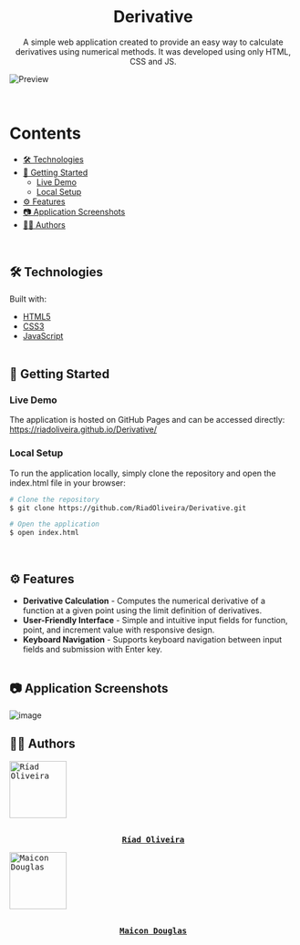 <h1 align="center">Derivative</h1>

<p align="center">
  A simple web application created to provide an easy way to calculate derivatives using numerical methods. It was developed using only HTML, CSS and JS.
</p>

![Preview](https://github.com/user-attachments/assets/ffa39dbb-0fd1-4011-839f-de7dbe5e4e46)

<br/>

Contents
=================
<!--ts-->
* [🛠️ Technologies](#technologies)
* [🚀 Getting Started](#getting-started)
  * [Live Demo](#demo)
  * [Local Setup](#setup)
* [⚙️ Features](#features)
* [📷 Application Screenshots](#screenshots)
* [👨‍💻 Authors](#authors)
<!--te-->
<br/>

<h2 id="technologies">🛠️ Technologies</h2>
Built with:

* [HTML5](https://developer.mozilla.org/en-US/docs/Web/HTML)
* [CSS3](https://developer.mozilla.org/en-US/docs/Web/CSS)
* [JavaScript](https://developer.mozilla.org/en-US/docs/Web/JavaScript) <br/><br/>

<h2 id="getting-started">🚀 Getting Started</h2>

<h3 id="demo">Live Demo</h3>
The application is hosted on GitHub Pages and can be accessed directly:
<a href="https://riadoliveira.github.io/Derivative/">https://riadoliveira.github.io/Derivative/</a>

<h3 id="setup">Local Setup</h3>
To run the application locally, simply clone the repository and open the index.html file in your browser:

```bash
# Clone the repository
$ git clone https://github.com/RiadOliveira/Derivative.git

# Open the application
$ open index.html
```

<br/>

<h2 id="features">⚙️ Features</h2>

- **Derivative Calculation** - Computes the numerical derivative of a function at a given point using the limit definition of derivatives.
- **User-Friendly Interface** - Simple and intuitive input fields for function, point, and increment value with responsive design.
- **Keyboard Navigation** - Supports keyboard navigation between input fields and submission with Enter key. <br/><br/>

<h2 id="screenshots">📷 Application Screenshots</h2>

![image](https://github.com/user-attachments/assets/ffa39dbb-0fd1-4011-839f-de7dbe5e4e46)

<h2 id="authors">👨‍💻 Authors</h2>

<kbd>
 <a href="https://github.com/RiadOliveira">
   <img src="https://avatars.githubusercontent.com/u/69125013?v=4" width="100" alt="Ríad Oliveira"/>
   <br/><br/>
   <p align="center"><b>Ríad Oliveira</b></p>
 </a>
</kbd>
<kbd>
 <a href="https://github.com/MaiconD75">
   <img src="https://avatars.githubusercontent.com/u/43152315?v=4" width="100" alt="Maicon Douglas"/>
   <br/><br/>
   <p align="center"><b>Maicon Douglas</b></p>
 </a>
</kbd>

